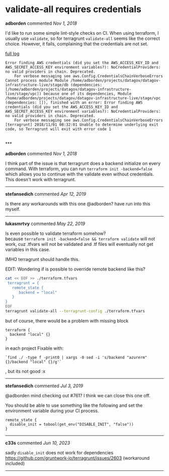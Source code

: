 # validate-all requires credentials

**adborden** commented *Nov 1, 2018*

I'd like to run some simple lint-style checks on CI. When using terraform, I usually use `validate`, so for terragrunt `validate-all` seems like the correct choice. However, it fails, complaining that the credentials are not set.

[full log](https://gist.github.com/adborden/7b5286249c3273ed6465270fd2fba2f8)
```
Error finding AWS credentials (did you set the AWS_ACCESS_KEY_ID and AWS_SECRET_ACCESS_KEY environment variables?): NoCredentialProviders: no valid providers in chain. Deprecated.
	For verbose messaging see aws.Config.CredentialsChainVerboseErrors
Cannot process module Module /home/adborden/projects/datagov/datagov-infrastructure-live/stage/db (dependencies: [/home/adborden/projects/datagov/datagov-infrastructure-live/stage/vpc]) because one of its dependencies, Module /home/adborden/projects/datagov/datagov-infrastructure-live/stage/vpc (dependencies: []), finished with an error: Error finding AWS credentials (did you set the AWS_ACCESS_KEY_ID and AWS_SECRET_ACCESS_KEY environment variables?): NoCredentialProviders: no valid providers in chain. Deprecated.
	For verbose messaging see aws.Config.CredentialsChainVerboseErrors
[terragrunt] 2018/11/01 08:32:01 Unable to determine underlying exit code, so Terragrunt will exit with error code 1
```
<br />
***


**adborden** commented *Nov 1, 2018*

I think part of the issue is that terragrunt does a backend initialize on every command. With terraform, you can run `terraform init -backend=false` which allows you to continue with the validate even without credentials. This doesn't work with terragrunt.
***

**stefansedich** commented *Apr 12, 2019*

Is there any workarounds with this one @adborden? have run into this myself.
***

**lukasmrtvy** commented *May 22, 2019*

Is even possible to validate terraform somehow?  
because `terraform init -backend=false && terraform validate` will not work, cuz .tfvars will not be validated and .tf files will eventually not get variables in this case.

IMHO terragrunt should handle this.

EDIT:
Wondering if is possible to override remote backend like this?
```bash
cat << EOF >> ./terraform.tfvars
 terragrunt = {
   remote_state {
      backend = "local"
   }
}
EOF
terragrunt validate-all --terragrunt-config ./terraform.tfvars
```
but of course, there would be a problem with missing block
```
terraform {
  backend "local" {}
}
```
in each project
Fixable with:
```
`find ./ -type f -print0 | xargs -0 sed -i 's/backend "azurerm" {}/backend "local" {}/g'`
```
, but its not good :x
***

**stefansedich** commented *Jul 3, 2019*

@adborden mind checking out #761? I think we can close this one off.

You should be able to use something like the following and set the environment variable during your CI process.

```
remote_state {
  disable_init = tobool(get_env("DISABLE_INIT", "false"))
}
```
***

**c33s** commented *Jun 10, 2023*

sadly `disable_init` does not work for dependencies https://github.com/gruntwork-io/terragrunt/issues/2603 (workaround included)
***

